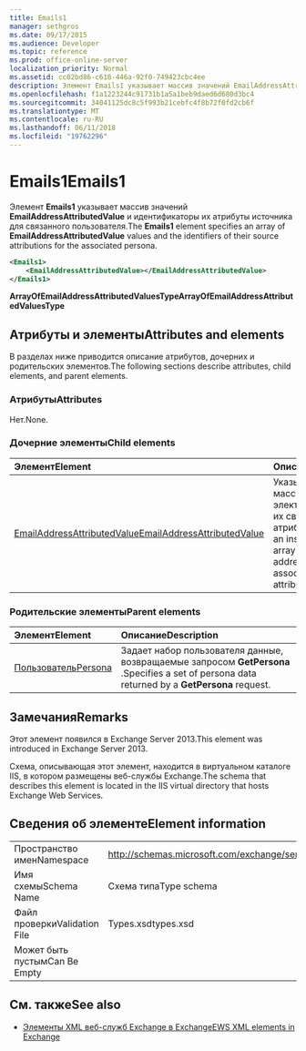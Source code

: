 ```yaml
---
title: Emails1
manager: sethgros
ms.date: 09/17/2015
ms.audience: Developer
ms.topic: reference
ms.prod: office-online-server
localization_priority: Normal
ms.assetid: cc02bd86-c618-446a-92f0-749423cbc4ee
description: Элемент Emails1 указывает массив значений EmailAddressAttributedValue и идентификаторы их атрибуты источника для связанного пользователя.
ms.openlocfilehash: f1a1223244c91731b1a5a1beb9daed6d680d3bc4
ms.sourcegitcommit: 34041125dc8c5f993b21cebfc4f8b72f0fd2cb6f
ms.translationtype: MT
ms.contentlocale: ru-RU
ms.lasthandoff: 06/11/2018
ms.locfileid: "19762296"
---
```

# <a name="emails1"></a><span data-ttu-id="99e06-103">Emails1</span><span class="sxs-lookup"><span data-stu-id="99e06-103">Emails1</span></span>

<span data-ttu-id="99e06-104">Элемент **Emails1** указывает массив значений **EmailAddressAttributedValue** и идентификаторы их атрибуты источника для связанного пользователя.</span><span class="sxs-lookup"><span data-stu-id="99e06-104">The **Emails1** element specifies an array of **EmailAddressAttributedValue** values and the identifiers of their source attributions for the associated persona.</span></span> 
  
```XML
<Emails1>
    <EmailAddressAttributedValue></EmailAddressAttributedValue>
</Emails1>
```

 <span data-ttu-id="99e06-105">**ArrayOfEmailAddressAttributedValuesType**</span><span class="sxs-lookup"><span data-stu-id="99e06-105">**ArrayOfEmailAddressAttributedValuesType**</span></span>
## <a name="attributes-and-elements"></a><span data-ttu-id="99e06-106">Атрибуты и элементы</span><span class="sxs-lookup"><span data-stu-id="99e06-106">Attributes and elements</span></span>

<span data-ttu-id="99e06-107">В разделах ниже приводится описание атрибутов, дочерних и родительских элементов.</span><span class="sxs-lookup"><span data-stu-id="99e06-107">The following sections describe attributes, child elements, and parent elements.</span></span>
  
### <a name="attributes"></a><span data-ttu-id="99e06-108">Атрибуты</span><span class="sxs-lookup"><span data-stu-id="99e06-108">Attributes</span></span>

<span data-ttu-id="99e06-109">Нет.</span><span class="sxs-lookup"><span data-stu-id="99e06-109">None.</span></span>
  
### <a name="child-elements"></a><span data-ttu-id="99e06-110">Дочерние элементы</span><span class="sxs-lookup"><span data-stu-id="99e06-110">Child elements</span></span>

|<span data-ttu-id="99e06-111">**Элемент**</span><span class="sxs-lookup"><span data-stu-id="99e06-111">**Element**</span></span>|<span data-ttu-id="99e06-112">**Описание**</span><span class="sxs-lookup"><span data-stu-id="99e06-112">**Description**</span></span>|
|:-----|:-----|
|[<span data-ttu-id="99e06-113">EmailAddressAttributedValue</span><span class="sxs-lookup"><span data-stu-id="99e06-113">EmailAddressAttributedValue</span></span>](emailaddressattributedvalue.md) <br/> |<span data-ttu-id="99e06-114">Указывает экземпляр массив адресов электронной почты и их связанные атрибуты.</span><span class="sxs-lookup"><span data-stu-id="99e06-114">Specifies an instance of an array of email addresses and their associated attributions.</span></span>  <br/> |
   
### <a name="parent-elements"></a><span data-ttu-id="99e06-115">Родительские элементы</span><span class="sxs-lookup"><span data-stu-id="99e06-115">Parent elements</span></span>

|<span data-ttu-id="99e06-116">**Элемент**</span><span class="sxs-lookup"><span data-stu-id="99e06-116">**Element**</span></span>|<span data-ttu-id="99e06-117">**Описание**</span><span class="sxs-lookup"><span data-stu-id="99e06-117">**Description**</span></span>|
|:-----|:-----|
|[<span data-ttu-id="99e06-118">Пользователь</span><span class="sxs-lookup"><span data-stu-id="99e06-118">Persona</span></span>](persona.md) <br/> |<span data-ttu-id="99e06-119">Задает набор пользователя данные, возвращаемые запросом **GetPersona** .</span><span class="sxs-lookup"><span data-stu-id="99e06-119">Specifies a set of persona data returned by a **GetPersona** request.</span></span>  <br/> |
   
## <a name="remarks"></a><span data-ttu-id="99e06-120">Замечания</span><span class="sxs-lookup"><span data-stu-id="99e06-120">Remarks</span></span>

<span data-ttu-id="99e06-121">Этот элемент появился в Exchange Server 2013.</span><span class="sxs-lookup"><span data-stu-id="99e06-121">This element was introduced in Exchange Server 2013.</span></span>
  
<span data-ttu-id="99e06-122">Схема, описывающая этот элемент, находится в виртуальном каталоге IIS, в котором размещены веб-службы Exchange.</span><span class="sxs-lookup"><span data-stu-id="99e06-122">The schema that describes this element is located in the IIS virtual directory that hosts Exchange Web Services.</span></span>
  
## <a name="element-information"></a><span data-ttu-id="99e06-123">Сведения об элементе</span><span class="sxs-lookup"><span data-stu-id="99e06-123">Element information</span></span>

|||
|:-----|:-----|
|<span data-ttu-id="99e06-124">Пространство имен</span><span class="sxs-lookup"><span data-stu-id="99e06-124">Namespace</span></span>  <br/> |http://schemas.microsoft.com/exchange/services/2006/types  <br/> |
|<span data-ttu-id="99e06-125">Имя схемы</span><span class="sxs-lookup"><span data-stu-id="99e06-125">Schema Name</span></span>  <br/> |<span data-ttu-id="99e06-126">Схема типа</span><span class="sxs-lookup"><span data-stu-id="99e06-126">Type schema</span></span>  <br/> |
|<span data-ttu-id="99e06-127">Файл проверки</span><span class="sxs-lookup"><span data-stu-id="99e06-127">Validation File</span></span>  <br/> |<span data-ttu-id="99e06-128">Types.xsd</span><span class="sxs-lookup"><span data-stu-id="99e06-128">types.xsd</span></span>  <br/> |
|<span data-ttu-id="99e06-129">Может быть пустым</span><span class="sxs-lookup"><span data-stu-id="99e06-129">Can Be Empty</span></span>  <br/> ||
   
## <a name="see-also"></a><span data-ttu-id="99e06-130">См. также</span><span class="sxs-lookup"><span data-stu-id="99e06-130">See also</span></span>



- [<span data-ttu-id="99e06-131">Элементы XML веб-служб Exchange в Exchange</span><span class="sxs-lookup"><span data-stu-id="99e06-131">EWS XML elements in Exchange</span></span>](ews-xml-elements-in-exchange.md)

